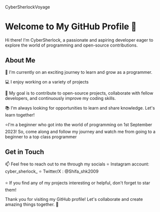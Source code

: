 CyberSherlockVoyage
# Welcome to My GitHub Profile 👋

Hi there! I'm CyberSherlock, a passionate and aspiring developer eager to explore the world of programming and open-source contributions. 

## About Me

🌱 I'm currently on an exciting journey to learn and grow as a programmer.

💻 I enjoy working on a variety of projects

🚀 My goal is to contribute to open-source projects, collaborate with fellow developers, and continuously improve my coding skills.

📚 I'm always looking for opportunities to learn and share knowledge. Let's learn together!

⭐I'm a beginner who got into the world of programming on 1st September 2023! So, come along and follow my journey and watch me from going to a beginner to a top class programmer
## Get in Touch

📫 Feel free to reach out to me through my socials 
⭐ Instagram account: cyber_sherlock_
⭐ Twitter/X : @Shifa_shk2009


⭐ If you find any of my projects interesting or helpful, don't forget to star them!

Thank you for visiting my GitHub profile! Let's collaborate and create amazing things together. 🤝


<!---
CyberSherlockVoyage/CyberSherlockVoyage is a ✨ special ✨ repository because its `README.md` (this file) appears on your GitHub profile.
You can click the Preview link to take a look at your changes.
--->
